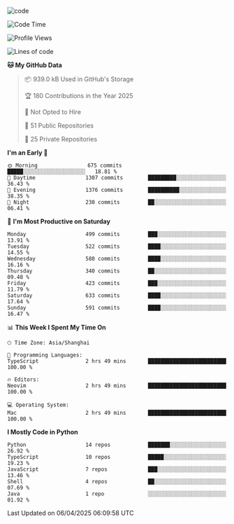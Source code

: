 
<!--
**liuyaanng/liuyaanng** is a ✨ _special_ ✨ repository because its `README.md` (this file) appears on your GitHub profile.

Here are some ideas to get you started:

- 🔭 I’m currently working on ...
- 🌱 I’m currently learning ...
- 👯 I’m looking to collaborate on ...
- 🤔 I’m looking for help with ...
- 💬 Ask me about ...
- 📫 How to reach me: ...
- 😄 Pronouns: ...
- ⚡ Fun fact: ...
-->


![code](https://cdn.jsdelivr.net/gh/liuyaanng/liuyaanng@1.0/code.gif) 

<!--START_SECTION:waka-->
![Code Time](http://img.shields.io/badge/Code%20Time-1%2C342%20hrs%2012%20mins-blue)

![Profile Views](http://img.shields.io/badge/Profile%20Views-0-blue)

![Lines of code](https://img.shields.io/badge/From%20Hello%20World%20I%27ve%20Written-21.0%20million%20lines%20of%20code-blue)

**🐱 My GitHub Data** 

> 📦 939.0 kB Used in GitHub's Storage 
 > 
> 🏆 180 Contributions in the Year 2025
 > 
> 🚫 Not Opted to Hire
 > 
> 📜 51 Public Repositories 
 > 
> 🔑 25 Private Repositories 
 > 
**I'm an Early 🐤** 

```text
🌞 Morning                675 commits         █████░░░░░░░░░░░░░░░░░░░░   18.81 % 
🌆 Daytime                1307 commits        █████████░░░░░░░░░░░░░░░░   36.43 % 
🌃 Evening                1376 commits        ██████████░░░░░░░░░░░░░░░   38.35 % 
🌙 Night                  230 commits         ██░░░░░░░░░░░░░░░░░░░░░░░   06.41 % 
```
📅 **I'm Most Productive on Saturday** 

```text
Monday                   499 commits         ███░░░░░░░░░░░░░░░░░░░░░░   13.91 % 
Tuesday                  522 commits         ████░░░░░░░░░░░░░░░░░░░░░   14.55 % 
Wednesday                580 commits         ████░░░░░░░░░░░░░░░░░░░░░   16.16 % 
Thursday                 340 commits         ██░░░░░░░░░░░░░░░░░░░░░░░   09.48 % 
Friday                   423 commits         ███░░░░░░░░░░░░░░░░░░░░░░   11.79 % 
Saturday                 633 commits         ████░░░░░░░░░░░░░░░░░░░░░   17.64 % 
Sunday                   591 commits         ████░░░░░░░░░░░░░░░░░░░░░   16.47 % 
```


📊 **This Week I Spent My Time On** 

```text
🕑︎ Time Zone: Asia/Shanghai

💬 Programming Languages: 
TypeScript               2 hrs 49 mins       █████████████████████████   100.00 % 

🔥 Editors: 
Neovim                   2 hrs 49 mins       █████████████████████████   100.00 % 

💻 Operating System: 
Mac                      2 hrs 49 mins       █████████████████████████   100.00 % 
```

**I Mostly Code in Python** 

```text
Python                   14 repos            ███████░░░░░░░░░░░░░░░░░░   26.92 % 
TypeScript               10 repos            █████░░░░░░░░░░░░░░░░░░░░   19.23 % 
JavaScript               7 repos             ███░░░░░░░░░░░░░░░░░░░░░░   13.46 % 
Shell                    4 repos             ██░░░░░░░░░░░░░░░░░░░░░░░   07.69 % 
Java                     1 repo              ░░░░░░░░░░░░░░░░░░░░░░░░░   01.92 % 
```




 Last Updated on 06/04/2025 06:09:58 UTC
<!--END_SECTION:waka-->
